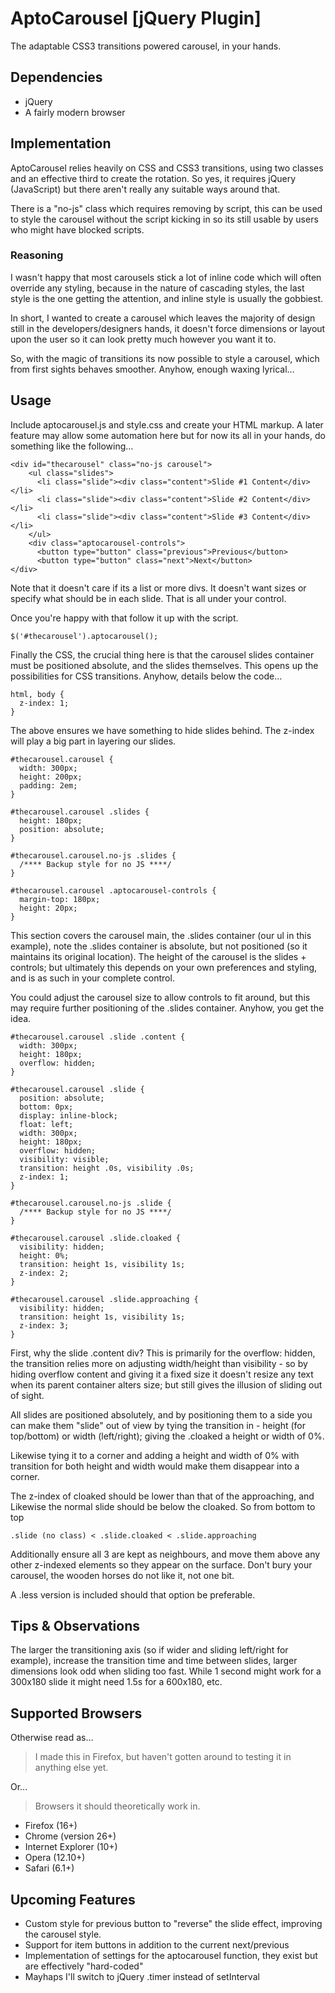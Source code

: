 # AptoCarousel [jQuery Plugin]
The adaptable CSS3 transitions powered carousel, in your hands.

## Dependencies
* jQuery
* A fairly modern browser

## Implementation
AptoCarousel relies heavily on CSS and CSS3 transitions, using two classes and
an effective third to create the rotation. So yes, it requires jQuery (JavaScript)
but there aren't really any suitable ways around that.

There is a "no-js" class which requires removing by script, this can be used to
style the carousel without the script kicking in so its still usable by users who
might have blocked scripts.

### Reasoning
I wasn't happy that most carousels stick a lot of inline code which will often
override any styling, because in the nature of cascading styles, the last style
is the one getting the attention, and inline style is usually the gobbiest.

In short, I wanted to create a carousel which leaves the majority of design still
in the developers/designers hands, it doesn't force dimensions or layout upon the
user so it can look pretty much however you want it to.

So, with the magic of transitions its now possible to style a carousel, which
from first sights behaves smoother. Anyhow, enough waxing lyrical…

## Usage
Include aptocarousel.js and style.css and create your HTML markup. A later feature
may allow some automation here but for now its all in your hands, do something
like the following…

    <div id="thecarousel" class="no-js carousel">
        <ul class="slides">
          <li class="slide"><div class="content">Slide #1 Content</div></li>
          <li class="slide"><div class="content">Slide #2 Content</div></li>
          <li class="slide"><div class="content">Slide #3 Content</div></li>
        </ul>
        <div class="aptocarousel-controls">
          <button type="button" class="previous">Previous</button>
          <button type="button" class="next">Next</button>
    </div>

Note that it doesn't care if its a list or more divs. It doesn't want sizes or
specify what should be in each slide. That is all under your control.

Once you're happy with that follow it up with the script.

    $('#thecarousel').aptocarousel();

Finally the CSS, the crucial thing here is that the carousel slides container
must be positioned absolute, and the slides themselves. This opens up the
possibilities for CSS transitions. Anyhow, details below the code…

    html, body {
      z-index: 1;
    }

The above ensures we have something to hide slides behind. The z-index will play
a big part in layering our slides.

    #thecarousel.carousel {
      width: 300px;
      height: 200px;
      padding: 2em;
    }

    #thecarousel.carousel .slides {
      height: 180px;
      position: absolute;
    }

    #thecarousel.carousel.no-js .slides {
      /**** Backup style for no JS ****/
    }

    #thecarousel.carousel .aptocarousel-controls {
      margin-top: 180px;
      height: 20px;
    }

This section covers the carousel main, the .slides container (our ul in this
example), note the .slides container is absolute, but not positioned (so it
maintains its original location). The height of the carousel is the slides +
controls; but ultimately this depends on your own preferences and styling,
and is as such in your complete control.

You could adjust the carousel size to allow controls to fit around, but this may
require further positioning of the .slides container. Anyhow, you get the idea.

    #thecarousel.carousel .slide .content {
      width: 300px;
      height: 180px;
      overflow: hidden;
    }

    #thecarousel.carousel .slide {
      position: absolute;
      bottom: 0px;
      display: inline-block;
      float: left;
      width: 300px;
      height: 180px;
      overflow: hidden;
      visibility: visible;
      transition: height .0s, visibility .0s;
      z-index: 1;
    }

    #thecarousel.carousel.no-js .slide {
      /**** Backup style for no JS ****/
    }

    #thecarousel.carousel .slide.cloaked {
      visibility: hidden;
      height: 0%;
      transition: height 1s, visibility 1s;
      z-index: 2;
    }

    #thecarousel.carousel .slide.approaching {
      visibility: hidden;
      transition: height 1s, visibility 1s;
      z-index: 3;
    }

First, why the slide .content div? This is primarily for the overflow: hidden,
the transition relies more on adjusting width/height than visibility - so by
hiding overflow content and giving it a fixed size it doesn't resize any text
when its parent container alters size; but still gives the illusion of sliding
out of sight.

All slides are positioned absolutely, and by positioning them to a side you can
make them "slide" out of view by tying the transition in - height (for top/bottom) or
width (left/right); giving the .cloaked a height or width of 0%.

Likewise tying it to a corner and adding a height and width of 0% with transition
for both height and width would make them disappear into a corner.

The z-index of cloaked should be lower than that of the approaching, and Likewise
the normal slide should be below the cloaked. So from bottom to top

    .slide (no class) < .slide.cloaked < .slide.approaching

Additionally ensure all 3 are kept as neighbours, and move them above any other
z-indexed elements so they appear on the surface. Don't bury your carousel, the
wooden horses do not like it, not one bit.

A .less version is included should that option be preferable.

## Tips & Observations
The larger the transitioning axis (so if wider and sliding left/right
for example), increase the transition time and time between slides, larger
dimensions look odd when sliding too fast. While 1 second might work for a
300x180 slide it might need 1.5s for a 600x180, etc.

## Supported Browsers
Otherwise read as…
> I made this in Firefox, but haven't gotten around to testing
it in anything else yet.

Or…
> Browsers it should theoretically work in.

* Firefox (16+)
* Chrome (version 26+)
* Internet Explorer (10+)
* Opera (12.10+)
* Safari (6.1+)

## Upcoming Features
* Custom style for previous button to "reverse" the slide effect, improving
the carousel style.
* Support for item buttons in addition to the current next/previous
* Implementation of settings for the aptocarousel function, they exist but are
effectively "hard-coded"
* Mayhaps I'll switch to jQuery .timer instead of setInterval
